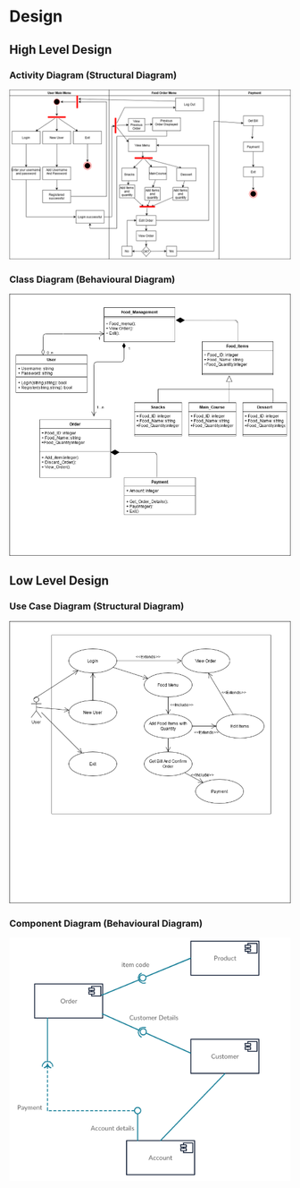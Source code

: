 # Design

## High Level Design 

### Activity Diagram (Structural Diagram)
![HighLevelStructuralDiagram](https://github.com/PrakharRastogi123/LTTS_Project_In_C/blob/main/2_Design/Activity_Diagram.png)
### Class Diagram (Behavioural Diagram)
![HighLevelBehaviouralDiagram](https://github.com/PrakharRastogi123/LTTS_Project_In_C/blob/main/2_Design/ClassDiagram.png)

## Low Level Design 

### Use Case Diagram (Structural Diagram)
![FeatureStructuralDiagram](https://github.com/PrakharRastogi123/LTTS_Project_In_C/blob/main/2_Design/UsecaseDiagram.png)
### Component Diagram (Behavioural Diagram)
![FeaturesLevelBehaviouralDiagram](https://github.com/PrakharRastogi123/LTTS_Project_In_C/blob/main/2_Design/Component_Diagram.png)
